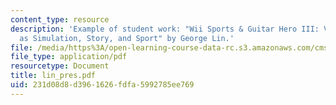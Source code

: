 ```yaml
---
content_type: resource
description: 'Example of student work: "Wii Sports & Guitar Hero III: Video Games
  as Simulation, Story, and Sport" by George Lin.'
file: /media/https%3A/open-learning-course-data-rc.s3.amazonaws.com/cms-600-videogame-theory-and-analysis-fall-2007/231d08d8d3961626fdfa5992785ee769_lin_pres.pdf
file_type: application/pdf
resourcetype: Document
title: lin_pres.pdf
uid: 231d08d8-d396-1626-fdfa-5992785ee769
---
```

